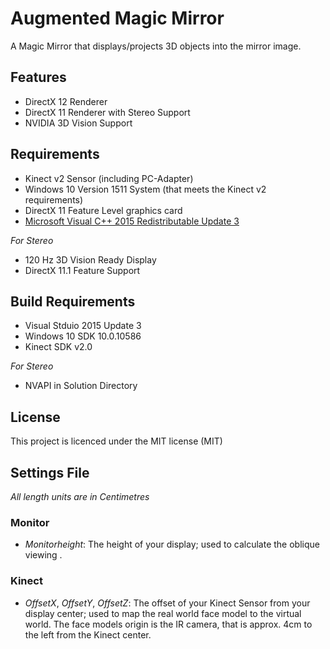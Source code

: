 # Augmented Magic Mirror

A Magic Mirror that displays/projects 3D objects into the mirror image.

## Features

* DirectX 12 Renderer
* DirectX 11 Renderer with Stereo Support
* NVIDIA 3D Vision Support

## Requirements

* Kinect v2 Sensor (including PC-Adapter)
* Windows 10 Version 1511 System (that meets the Kinect v2 requirements)
* DirectX 11 Feature Level graphics card
* [Microsoft Visual C++ 2015 Redistributable Update 3](https://www.microsoft.com/en-us/download/details.aspx?id=52982)

_For Stereo_

* 120 Hz 3D Vision Ready Display
* DirectX 11.1 Feature Support

## Build Requirements

* Visual Stduio 2015 Update 3
* Windows 10 SDK 10.0.10586
* Kinect SDK v2.0

_For Stereo_

* NVAPI in Solution Directory

## License 

This project is licenced under the MIT license (MIT)

## Settings File

_All length units are in Centimetres_

### Monitor

* _Monitorheight_: The height of your display; used to calculate the oblique viewing .

### Kinect

* _OffsetX_, _OffsetY_, _OffsetZ_: The offset of your Kinect Sensor from your display center; used to map the real world face model to the virtual world. The face models origin is the IR camera, that is approx. 4cm to the left from the Kinect center.
